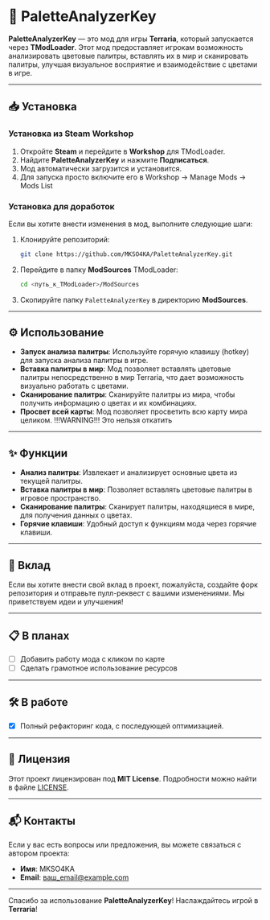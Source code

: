 
# 🎨 PaletteAnalyzerKey

**PaletteAnalyzerKey** — это мод для игры **Terraria**, который запускается через **TModLoader**. Этот мод предоставляет игрокам возможность анализировать цветовые палитры, вставлять их в мир и сканировать палитры, улучшая визуальное восприятие и взаимодействие с цветами в игре.

---

## 📥 Установка

### Установка из Steam Workshop

1. Откройте **Steam** и перейдите в **Workshop** для TModLoader.
2. Найдите **PaletteAnalyzerKey** и нажмите **Подписаться**.
3. Мод автоматически загрузится и установится.
4. Для запуска просто включите его в Workshop -> Manage Mods -> Mods List

### Установка для доработок

Если вы хотите внести изменения в мод, выполните следующие шаги:

1. Клонируйте репозиторий:

   ```bash
   git clone https://github.com/MKSO4KA/PaletteAnalyzerKey.git
   ```

2. Перейдите в папку **ModSources** TModLoader:

   ```bash
   cd <путь_к_TModLoader>/ModSources
   ```

3. Скопируйте папку `PaletteAnalyzerKey` в директорию **ModSources**.

---

## ⚙️ Использование

- **Запуск анализа палитры**: Используйте горячую клавишу (hotkey) для запуска анализа палитры в игре.
- **Вставка палитры в мир**: Мод позволяет вставлять цветовые палитры непосредственно в мир Terraria, что дает возможность визуально работать с цветами.
- **Сканирование палитры**: Сканируйте палитры из мира, чтобы получить информацию о цветах и их комбинациях.
- **Просвет всей карты**: Мод позволяет просветить всю карту мира целиком. !!!WARNING!!! Это нельзя откатить
  
---

## ✨ Функции

- **Анализ палитры**: Извлекает и анализирует основные цвета из текущей палитры.
- **Вставка палитры в мир**: Позволяет вставлять цветовые палитры в игровое пространство.
- **Сканирование палитры**: Сканирует палитры, находящиеся в мире, для получения данных о цветах.
- **Горячие клавиши**: Удобный доступ к функциям мода через горячие клавиши.

---

## 🤝 Вклад

Если вы хотите внести свой вклад в проект, пожалуйста, создайте форк репозитория и отправьте пулл-реквест с вашими изменениями. Мы приветствуем идеи и улучшения!

---

## 📋 В планах
- [ ] Добавить работу мода с кликом по карте
- [ ] Сделать грамотное использование ресурсов

---

## 🛠️ В работе
- [x] Полный рефакторинг кода, с последующей оптимизацией. 

---

## 📜 Лицензия

Этот проект лицензирован под **MIT License**. Подробности можно найти в файле [LICENSE](LICENSE).

---

## 📬 Контакты

Если у вас есть вопросы или предложения, вы можете связаться с автором проекта:

- **Имя**: MKSO4KA
- **Email**: [ваш_email@example.com](mailto:ваш_email@example.com)

---

Спасибо за использование **PaletteAnalyzerKey**! Наслаждайтесь игрой в **Terraria**!

